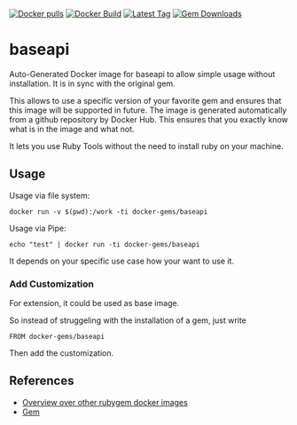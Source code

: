 [![Docker pulls](https://img.shields.io/docker/pulls/rubygem/baseapi.svg)](https://hub.docker.com/r/rubygem/baseapi/)
[![Docker Build](https://img.shields.io/docker/automated/rubygem/baseapi.svg)](https://hub.docker.com/r/rubygem/baseapi/)
[![Latest Tag](https://img.shields.io/github/tag/docker-rubygem/baseapi.svg)](https://hub.docker.com/r/rubygem/baseapi/)
[![Gem Downloads](https://img.shields.io/gem/dt/baseapi.svg)](https://rubygems.org/gems/baseapi/)
# baseapi

Auto-Generated Docker image for baseapi to allow simple usage without installation.
It is in sync with the original gem.

This allows to use a specific version of your favorite gem and ensures that this image will be supported in future.
The image is generated automatically from a github repository by Docker Hub.
This ensures that you exactly know what is in the image and what not.

It lets you use Ruby Tools without the need to install ruby on your machine.

## Usage

Usage via file system:

`docker run -v $(pwd):/work -ti docker-gems/baseapi`

Usage via Pipe:

`echo "test" | docker run -ti docker-gems/baseapi`

It depends on your specific use case how your want to use it.

### Add Customization

For extension, it could be used as base image.

So instead of struggeling with the installation of a gem, just write

`FROM docker-gems/baseapi`

Then add the customization.

## References

 - [Overview over other rubygem docker images](https://github.com/thinkbot/docker-rubygem)
 - [Gem](https://rubygems.org/gems/baseapi/)
